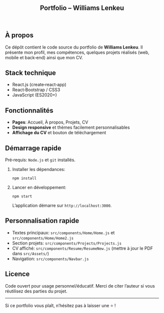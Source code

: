 <h2 align="center">
  Portfolio – Williams Lenkeu<br/>
</h2>

<br/>

## À propos

Ce dépôt contient le code source du portfolio de **Williams Lenkeu**. 
Il présente mon profil, mes compétences, quelques projets réalisés (web, mobile et back‑end) ainsi que mon CV.

## Stack technique

- React.js (create‑react‑app)
- React‑Bootstrap / CSS3
- JavaScript (ES2020+)

## Fonctionnalités

- **Pages**: Accueil, À propos, Projets, CV
- **Design responsive** et thèmes facilement personnalisables
- **Affichage du CV** et bouton de téléchargement

## Démarrage rapide

Pré‑requis: `Node.js` et `git` installés.

1. Installer les dépendances:

   `npm install`

2. Lancer en développement:

   `npm start`

   L’application démarre sur `http://localhost:3000`.

## Personnalisation rapide

- Textes principaux: `src/components/Home/Home.js` et `src/components/Home/Home2.js`
- Section projets: `src/components/Projects/Projects.js`
- CV affiché: `src/components/Resume/ResumeNew.js` (mettre à jour le PDF dans `src/Assets/`)
- Navigation: `src/components/Navbar.js`

## Licence

Code ouvert pour usage personnel/éducatif. Merci de citer l’auteur si vous réutilisez des parties du projet.

---

Si ce portfolio vous plaît, n’hésitez pas à laisser une ⭐ !
